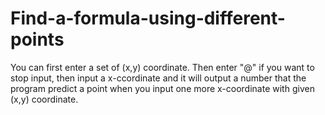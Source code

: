 # Find-a-formula-using-different-points

You can first enter a set of (x,y) coordinate. Then enter "@" if you want to stop input, then input a x-ccordinate and it will output a number that the program predict a point when you input one more x-coordinate with given (x,y) coordinate.
